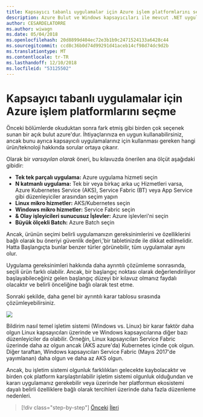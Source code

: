 ```yaml
---
title: Kapsayıcı tabanlı uygulamalar için Azure işlem platformlarını seçme
description: Azure Bulut ve Windows kapsayıcıları ile mevcut .NET uygulamalarını modernleştirme | Kapsayıcı tabanlı uygulamalar için Azure işlem platformlarını seçme
author: CESARDELATORRE
ms.author: wiwagn
ms.date: 05/04/2018
ms.openlocfilehash: 20d8899d404ec72e3b1b9c2471524133a6428c44
ms.sourcegitcommit: ccd8c36b0d74d99291d41aceb14cf98d74dc9d2b
ms.translationtype: MT
ms.contentlocale: tr-TR
ms.lasthandoff: 12/10/2018
ms.locfileid: "53125502"
---
```

# <a name="choosing-azure-compute-platforms-for-container-based-applications"></a>Kapsayıcı tabanlı uygulamalar için Azure işlem platformlarını seçme

Önceki bölümlerde okuduktan sonra fark etmiş gibi birden çok seçenek sunan bir açık bulut azure'dur. İhtiyaçlarınıza en uygun kullanabilirsiniz, ancak bunu ayrıca kapsayıcılı uygulamalarınız için kullanması gereken hangi ürün/teknoloji hakkında sorular ortaya çıkarır.

Olarak bir *varsayılan olarak* öneri, bu kılavuzda önerilen ana ölçüt aşağıdaki gibidir:

  - **Tek tek parçalı uygulama:** Azure uygulama hizmeti seçin
  - **N katmanlı uygulama:** Tek bir veya birkaç arka uç Hizmetleri varsa, Azure Kubernetes Service (AKS), Service Fabric (BT) veya App Service gibi düzenleyiciler arasından seçim yapın
  - **Linux mikro hizmetler:** AKS/Kubernetes seçin
  - **Windows mikro hizmetler:** Service Fabric seçin
  - **& Olay işleyicileri sunucusuz İşlevler:** Azure işlevleri'ni seçin
  - **Büyük ölçekli Batch:** Azure Batch seçin

Ancak, ürünün seçimi belirli uygulamanızın gereksinimlerini ve özelliklerini bağlı olarak bu öneriyi güvenlik değeri,'bir tabletinizde ile dikkat edilmelidir. Hatta Başlangıçta bunlar benzer türler görünebilir, tüm uygulamalar aynı olur.

Uygulama gereksinimleri hakkında daha ayrıntılı çözümleme sonrasında, seçili ürün farklı olabilir. Ancak, bir başlangıç noktası olarak değerlendiriliyor başlayabileceğiniz gelen başlangıç düzeyi bir kılavuz olmanız faydalı olacaktır ve belirli önceliğine bağlı olarak test etme.

Sonraki şekilde, daha genel bir ayrıntılı karar tablosu sırasında çözümleyebilirsiniz.

![](./media/image8.5.png)

Bildirim nasıl temel işletim sistemi (Windows vs. Linux) bir karar faktör daha olgun Linux kapsayıcıları üzerinde ve Windows kapsayıcılarına diğer bazı düzenleyiciler da olabilir. Örneğin, Linux kapsayıcıları Service Fabric üzerinde daha az olgun ancak (AKS azure'da) Kubernetes içinde çok olgun. Diğer taraftan, Windows kapsayıcıları Service Fabric (Mayıs 2017'de yayımlanan) daha olgun ve daha az AKS olgun.

Ancak, bu işletim sistemi olgunluk farklılıkları gelecekte kaybolacaktır ve birden çok platform karşılaştırılabilir işletim sistemi olgunluk olduğundan ve kararı uygulamanız gerekebilir veya üzerinde her platformun ekosistemi dayalı belirli özelliklere bağlı olarak tercihleri üzerinde daha fazla düzenleme nedenleri.

>[!div class="step-by-step"]
>[Önceki](when-to-deploy-windows-containers-to-azure-container-service-kubernetes.md)
>[İleri](build-resilient-services-ready-for-the-cloud-embrace-transient-failures-in-the-cloud.md)